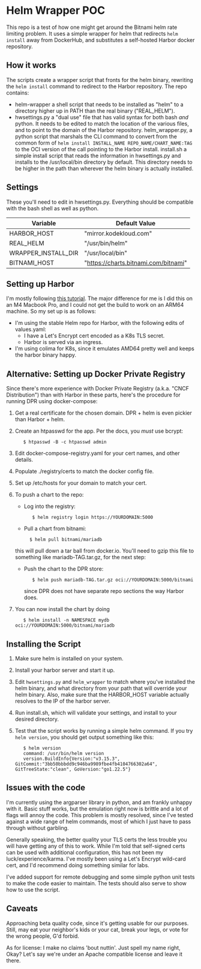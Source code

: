 # Helm Wrapper POC

This repo is a test of how one might get around the Bitnami helm rate limiting problem. It uses a simple wrapper for helm that redirects `helm install` away from DockerHub, and substitutes a self-hosted Harbor docker repository. 

## How it works

The scripts create a wrapper script that fronts for the helm binary, rewriting the `helm install` command to redirect to the Harbor repository. The repo contains:

* helm-wrapper a shell script that needs to be installed as "helm" to a directory higher up in PATH than the real binary ("REAL_HELM"). 
* hwsettings.py a "dual use" file that has valid syntax for both bash *and* python. It needs to be edited to match the location of the various files, and to point to the domain of the Harbor repository.
helm_wrapper.py, a python script that marshals the CLI command to convert from the common form of `helm install INSTALL_NAME REPO_NAME/CHART_NAME:TAG` to the OCI version of the call pointing to the Harbor install. 
install.sh a simple install script that reads the information in hwsettings.py and installs to the /usr/local/bin directory by default. This directory needs to be higher in the path than wherever the helm binary is actually installed.

## Settings

These you'll need to edit in hwsettings.py. Everything should be compatible with the bash shell as well as python.



| Variable | Default Value |
|---       |---            |
| HARBOR_HOST | "mirror.kodekloud.com" |
| REAL_HELM | "/usr/bin/helm" |
| WRAPPER_INSTALL_DIR | "/usr/local/bin" |
| BITNAMI_HOST | "https://charts.bitnami.com/bitnami" |


## Setting up Harbor

I'm mostly following [this tutorial](https://itnext.io/are-you-affected-by-bitnami-lts-and-docker-hub-pull-rate-limits-948f3590f936).  The major difference for me is I did this on an M4 Macbook Pro, and I could not get the build to work on an ARM64 machine. So my set up is as follows:

* I'm using the stable Helm repo for Harbor, with the following edits of values.yaml:
   * I have a Let's Encrypt cert encoded as a K8s TLS secret.
   * Harbor is served via an ingress.
* I'm using colima for K8s, since it emulates AMD64 pretty well and keeps the harbor binary happy. 

## Alternative: Setting up Docker Private Registry

Since there's more experience with Docker Private Registry (a.k.a. "CNCF Distribution") than with Harbor in these parts, here's the procedure for running DPR using docker-compose:

1. Get a real certificate for the chosen domain. DPR + helm is even pickier than Harbor + helm.
2. Create an htpasswd for the app. Per the docs, you *must* use bcrypt:

   ```
      $ htpasswd -B -c htpasswd admin
   ```
3. Edit docker-compose-registry.yaml for your cert names, and other details.
4. Populate ./registry/certs to match the docker config file.
5. Set up /etc/hosts for your domain to match your cert.
6. To push a chart to the repo:
   * Log into the registry:
   
     ```
        $ helm registry login https://YOURDOMAIN:5000
	 ```
	* Pull a chart from bitnami:
	  
	  ```
	  	$ helm pull bitnami/mariadb
	  ```
	 this will pull down a tar ball from docker.io. You'll need to gzip this file to something like mariadb-TAG.tar.gz, for the next step:
	* Push the chart to the DPR store:
	 
         ```
            $ helm push mariadb-TAG.tar.gz oci://YOURDOMAIN:5000/bitnami
		 ```
	    since DPR does not have separate repo sections the way Harbor does.
	    
7. You can now install the chart by doing

   ```
      $ helm install -n NAMESPACE mydb oci://YOURDOMAIN:5000/bitnami/mariadb
   ```

## Installing the Script
1. Make sure helm is installed on your system.
2. Install your harbor server and start it up.
3. Edit `hwsettings.py` and `helm_wrapper` to match where you've installed the helm binary, and what directory from your path that will override your helm binary.  Also, make sure that the HARBOR_HOST variable actually resolves to the IP of the harbor server.
4. Run install.sh, which will validate your settings, and install to your desired directory. 
5. Test that the script works by running a simple helm command.  If you try `helm version`, you should get output something like this:

   ```
      $ helm version
      command: /usr/bin/helm version
      version.BuildInfo{Version:"v3.15.3", GitCommit:"3bb50bbbdd9c946ba9989fbe4fb4104766302a64", GitTreeState:"clean", GoVersion:"go1.22.5"}

   ```

## Issues with the code

I'm currently using the argparser library in python, and am frankly unhappy with it.  Basic stuff works, but the emulation right now is brittle and a lot of flags will annoy the code.  This problem is mostly resolved, since I've tested against a wide range of helm commands, most of which I just have to pass through without garbling.

Generally speaking, the better quality your TLS certs the less trouble you will have getting any of this to work. While I'm told that self-signed certs can be used with additional configuration, this has not been my luck/experience/karma.  I've mostly been using a Let's Encrypt wild-card cert, and I'd recommend doing something similar for labs.

I've added support for remote debugging and some simple python unit tests to make the code easier to maintain. The tests should also serve to show how to use the script.

## Caveats

Approaching beta quality code, since it's getting usable for our purposes. Still, may eat your neighbor's kids or your cat,  break your legs, or vote for the wrong people, G'd forbid.

As for license: I make no claims 'bout nuttin'. Just spell my name right, Okay?  Let's say we're under an Apache compatible license and leave it there.
 

